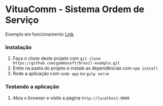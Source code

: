 VituaComm - Sistema Ordem de Serviço
==============

Exemplo em funcionamento [Link](http://prototipourl.esy.es/)

### Instalação

1. Faça o clone deste projeto com `git clone https://github.com/gammasoft/brasil-exemplo.git`
2. Entre na pasta do projeto e instale as dependências com `npm install`
3. Rode a aplicação com `node app` ou `gulp serve`

### Testando a aplicação

1. Abra o browser e visite a página `http://localhost:9000`
